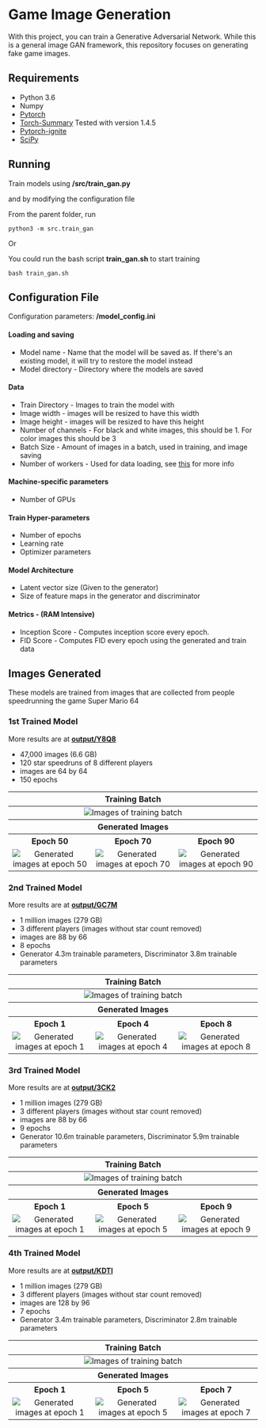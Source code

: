 # Game Image Generation
With this project, you can train a Generative Adversarial Network.  While this is a general image GAN framework, this repository focuses on generating fake game images.

## Requirements
- Python 3.6
- Numpy
- [Pytorch](https://github.com/pytorch/pytorch)
- [Torch-Summary](https://pypi.org/project/torch-summary/) Tested with version 1.4.5
- [Pytorch-ignite](https://pytorch.org/ignite/index.html)
- [SciPy](https://scipy.org/install/)
## Running

Train models using **/src/train_gan.py**

and by modifying the configuration file

From the parent folder, run
```
python3 -m src.train_gan
```

Or

You could run the bash script **train_gan.sh** to start training
```
bash train_gan.sh
```

## Configuration File

Configuration parameters: **/model_config.ini**

#### Loading and saving
- Model name - Name that the model will be saved as.  If there's an existing model, it will try to restore the model instead
- Model directory - Directory where the models are saved

#### Data
- Train Directory - Images to train the model with
- Image width - images will be resized to have this width
- Image height - images will be resized to have this height
- Number of channels - For black and white images, this should be 1.  For color images this should be 3
- Batch Size - Amount of images in a batch, used in training, and image saving 
- Number of workers - Used for data loading, see [this](https://discuss.pytorch.org/t/guidelines-for-assigning-num-workers-to-dataloader/813) for more info
#### Machine-specific parameters

- Number of GPUs

#### Train Hyper-parameters

- Number of epochs
- Learning rate
- Optimizer parameters

#### Model Architecture
- Latent vector size (Given to the generator)
- Size of feature maps in the generator and discriminator
#### Metrics - (RAM Intensive)
- Inception Score - Computes inception score every epoch.
- FID Score - Computes FID every epoch using the generated and train data

## Images Generated

These models are trained from images that are collected from people speedrunning the game Super Mario 64


### 1st Trained Model

More results are at [**output/Y8Q8**](output/Y8Q8)


- 47,000 images (6.6 GB)
- 120 star speedruns of 8 different players
- images are 64 by 64
- 150 epochs

<table>
  <thead><th colspan="3">Training Batch</th></thead>
  <td colspan="3" align="center"><img src="output/Y8Q8/images/training_batch.png" alt="Images of training batch"></td>
  <thead> <th colspan="3"> Generated Images </th> </thead>
  <tr>
      <th>Epoch 50</th>
      <th>Epoch 70</th>
      <th>Epoch 90</th>
  </tr>
  <tr>
      <td align="center"> <img src="output/Y8Q8/images/fake_images_epoch_50.png" alt="Generated images at epoch 50"> </td>
      <td align="center"> <img src="output/Y8Q8/images/fake_images_epoch_70.png" alt="Generated images at epoch 70"> </td>
      <td align="center"> <img src="output/Y8Q8/images/fake_images_epoch_90.png" alt="Generated images at epoch 90"> </td>
  </tr>
</table>

### 2nd Trained Model

More results are at [**output/GC7M**](output/GC7M)


- 1 million images (279 GB)
- 3 different players (images without star count removed)
- images are 88 by 66
- 8 epochs
- Generator 4.3m trainable parameters, Discriminator 3.8m trainable parameters


<table>
  <thead><th colspan="3">Training Batch</th></thead>
  <td colspan="3" align="center"> <img src="output/GC7M/images/train_batch.png" alt="Images of training batch"> </td>
  <thead> <th colspan="3"> Generated Images </th> </thead>
  <tr>
    <th>Epoch 1</th>
    <th>Epoch 4</th>
    <th>Epoch 8</th>
  </tr>
  <tr>
    <td align="center"> <img src="output/GC7M/images/fake_epoch_0.png" alt="Generated images at epoch 1"> </td>
    <td align="center"> <img src="output/GC7M/images/fake_epoch_3.png" alt="Generated images at epoch 4"> </td>
    <td align="center"> <img src="output/GC7M/images/fake_epoch_7.png" alt="Generated images at epoch 8"> </td>
  </tr>
</table>

### 3rd Trained Model

More results are at [**output/3CK2**](output/3CK2)

- 1 million images (279 GB)
- 3 different players (images without star count removed)
- images are 88 by 66
- 9 epochs
- Generator 10.6m trainable parameters, Discriminator 5.9m trainable parameters

<table>
  <thead><th colspan="3">Training Batch</th></thead>
  <td colspan="3" align="center"> <img src="output/3CK2/images/train_batch.png" alt="Images of training batch"> </td>
  <thead> <th colspan="3"> Generated Images </th> </thead>
  <tr>
    <th>Epoch 1</th>
    <th>Epoch 5</th>
    <th>Epoch 9</th>
  </tr>
  <tr>
    <td align="center"> <img src="output/3CK2/images/fake_epoch_0.png" alt="Generated images at epoch 1"> </td>
    <td align="center"> <img src="output/3CK2/images/fake_epoch_4.png" alt="Generated images at epoch 5"> </td>
    <td align="center"> <img src="output/3CK2/images/fake_epoch_8.png" alt="Generated images at epoch 9"> </td>
  </tr>
</table>

### 4th Trained Model

More results are at [**output/KDTI**](output/KDTI)

- 1 million images (279 GB)
- 3 different players (images without star count removed)
- images are 128 by 96
- 7 epochs
- Generator 3.4m trainable parameters, Discriminator 2.8m trainable parameters

<table>
  <thead><th colspan="3">Training Batch</th></thead>
  <td colspan="3" align="center"> <img src="output/KDTI/images/train_batch.png" alt="Images of training batch"> </td>
  <thead> <th colspan="3"> Generated Images </th> </thead>
  <tr>
    <th>Epoch 1</th>
    <th>Epoch 5</th>
    <th>Epoch 7</th>
  </tr>
  <tr>
    <td align="center"> <img src="output/KDTI/images/fake_epoch_1.png" alt="Generated images at epoch 1"> </td>
    <td align="center"> <img src="output/KDTI/images/fake_epoch_5.png" alt="Generated images at epoch 5"> </td>
    <td align="center"> <img src="output/KDTI/images/fake_epoch_7.png" alt="Generated images at epoch 7"> </td>
  </tr>
</table>

